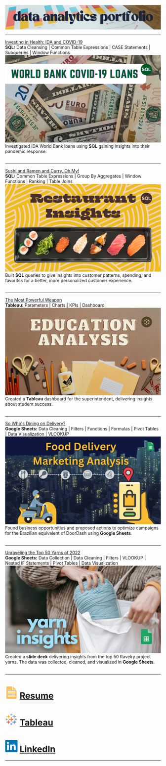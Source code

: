 <img src="images/portfolioTOP.png?raw=true"/>

---
[Investing in Health:  IDA and COVID-19](https://www.linkedin.com/pulse/investing-health-ida-covid-19-karen-waggoner/) <br>
**SQL:**  Data Cleansing | Common Table Expressions | CASE Statements | Subqueries | Window Functions <br>
[<img src="images/Bank_Analysis.png?raw=true"/>](https://www.linkedin.com/pulse/investing-health-ida-covid-19-karen-waggoner/)
Investigated IDA World Bank loans using **SQL** gaining insights into their pandemic response. <br> <br>

---
[Sushi and Ramen and Curry, Oh My!](https://www.linkedin.com/pulse/sushi-ramen-curry-oh-my-karen-waggoner) <br>
**SQL:**  Common Table Expressions | Group By Aggregates | Window Functions | Ranking | Table Joins <br>
[<img src="images/Restaurant Insights.png?raw=true"/>](https://www.linkedin.com/pulse/sushi-ramen-curry-oh-my-karen-waggoner)
Built **SQL** queries to give insights into customer patterns, spending, and favorites for a better, more personalized customer experience. <br> <br>

---
[The Most Powerful Weapon](https://www.linkedin.com/pulse/most-powerful-weapon-karen-waggoner) <br>
**Tableau:**  Parameters | Charts | KPIs | Dashboard <br>
[<img src="images/Education_Analysis.png?raw=true"/>](https://www.linkedin.com/pulse/most-powerful-weapon-karen-waggoner)
Created a **Tableau** dashboard for the superintendent, delivering insights about student success. <br> <br>

---
[So Who's Dining on Delivery?](https://www.linkedin.com/pulse/so-whos-dining-delivery-karen-waggoner/) <br>
**Google Sheets:**  Data Cleaning | Filters | Functions | Formulas | Pivot Tables | Data Visualization | VLOOKUP <br>
[<img src="images/Food_Delivery.png?raw=true"/>](https://www.linkedin.com/pulse/so-whos-dining-delivery-karen-waggoner/)
Found business opportunities and proposed actions to optimize campaigns for the Brazilian equivalent of DoorDash using **Google Sheets**. <br> <br>

---
[Unraveling the Top 50 Yarns of 2022](/files/yarn_deck.pdf) <br>
**Google Sheets:**  Data Collection | Data Cleaning | Filters | VLOOKUP | Nested IF Statements | Pivot Tables | Data Visualization <br>
[<img src="images/yarn_insights.png?raw=true"/>](/files/yarn_deck.pdf)
Created a **slide deck** delivering insights from the top 50 Ravelry project yarns. The data was collected, cleaned, and visualized in **Google Sheets**. <br> <br>

---
# [<img src="images/doc_icon.png?raw=true"/>](/files/KGW_02_07_2023.pdf) [Resume](/files/KarenWaggoner_DataAnalyst_June.pdf)     
# [<img src="images/tableau_icon.png?raw=true"/>](https://public.tableau.com/app/profile/karen.waggoner) [Tableau](https://public.tableau.com/app/profile/karen.waggoner)     
# [<img src="images/linkedin_icon.png?raw=true"/>](https://www.linkedin.com/in/karengwaggoner) [LinkedIn](https://www.linkedin.com/in/karengwaggoner)

---




